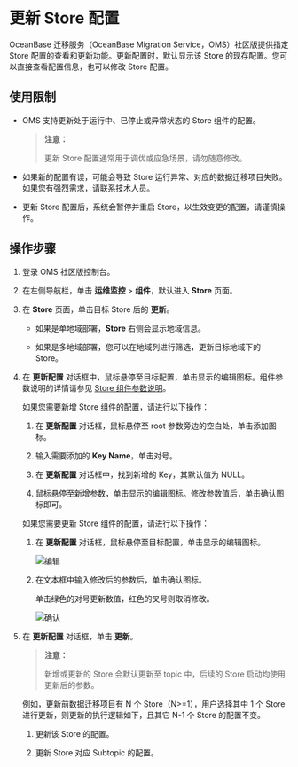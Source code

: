 # 更新 Store 配置

OceanBase 迁移服务（OceanBase Migration Service，OMS）社区版提供指定 Store 配置的查看和更新功能。更新配置时，默认显示该 Store 的现存配置。您可以直接查看配置信息，也可以修改 Store 配置。

## 使用限制

* OMS 支持更新处于运行中、已停止或异常状态的 Store 组件的配置。

  >**注意：**
  >
  >更新 Store 配置通常用于调优或应急场景，请勿随意修改。

* 如果新的配置有误，可能会导致 Store 运行异常、对应的数据迁移项目失败。如果您有强烈需求，请联系技术人员。

* 更新 Store 配置后，系统会暂停并重启 Store，以生效变更的配置，请谨慎操作。

## 操作步骤

1. 登录 OMS 社区版控制台。

2. 在左侧导航栏，单击 **运维监控** \> **组件**，默认进入 **Store** 页面。

3. 在 **Store** 页面，单击目标 Store 后的 **更新**。

   * 如果是单地域部署，**Store** 右侧会显示地域信息。

   * 如果是多地域部署，您可以在地域列进行筛选，更新目标地域下的 Store。

4. 在 **更新配置** 对话框中，鼠标悬停至目标配置，单击显示的编辑图标。组件参数说明的详情请参见 [Store 组件参数说明](../../500.description-of-component-parameters/100.store-parameters/100.mysql-store.md)。

   如果您需要新增 Store 组件的配置，请进行以下操作：

   1. 在 **更新配置** 对话框，鼠标悬停至 root 参数旁边的空白处，单击添加图标。

   2. 输入需要添加的 **Key Name**，单击对号。

   3. 在 **更新配置** 对话框中，找到新增的 Key，其默认值为 NULL。

   4. 鼠标悬停至新增参数，单击显示的编辑图标。修改参数值后，单击确认图标即可。

   如果您需要更新 Store 组件的配置，请进行以下操作：

   1. 在 **更新配置** 对话框，鼠标悬停至目标配置，单击显示的编辑图标。

      ![编辑](https://help-static-aliyun-doc.aliyuncs.com/assets/img/zh-CN/2446462361/p313475.png)

   2. 在文本框中输入修改后的参数后，单击确认图标。

      单击绿色的对号更新数值，红色的叉号则取消修改。

      ![确认](https://help-static-aliyun-doc.aliyuncs.com/assets/img/zh-CN/2446462361/p313476.png)

5. 在 **更新配置** 对话框，单击 **更新**。

   >**注意：**
   >
   >新增或更新的 Store 会默认更新至 topic 中，后续的 Store 启动均使用更新后的参数。

   例如，更新前数据迁移项目有 N 个 Store（N\>=1），用户选择其中 1 个 Store 进行更新，则更新的执行逻辑如下，且其它 N-1 个 Store 的配置不变。

   1. 更新该 Store 的配置。

   2. 更新 Store 对应 Subtopic 的配置。
